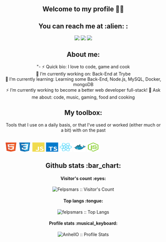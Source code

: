 <h2 align="center">Welcome to my profile 👋👋</h2>
<h2 align="center">You can reach me at :alien: :</h2>

<div align="center"> 
  <a href="https://www.instagram.com/felps.mars/" target="_blank"><img src="https://img.shields.io/badge/-Instagram-%23E4405F?style=for-the-badge&logo=instagram&logoColor=white" target="_blank"></a>
  <a href = "mfelipeluiz99@gmail.com"><img src="https://img.shields.io/badge/-Gmail-%23333?style=for-the-badge&logo=gmail&logoColor=white" target="_blank"></a>
  <a href="https://www.linkedin.com/in/felipe-luiz-martins/" target="_blank"><img src="https://img.shields.io/badge/-LinkedIn-%230077B5?style=for-the-badge&logo=linkedin&logoColor=white" target="_blank"></a> 
 
 
</div>

<h2 align="center">About me:</h2>
<p align="center">"- ⚡ Quick bio:      I love to code, game and cook<br>
		🔭 I’m currently working on:      Back-End at Trybe<br>
		🌱 I’m currently learning:        Learning some Back-End, Node.js, MySQL, Docker, mongoDB<br>
    		⚡ I’m currently working to become a better web developer full-stack!
		💬 Ask me about:                  code, music, gaming, food and cooking<br>
</p>

<h2 align="center">My toolbox:</h2>
<p align="center">Tools that I use on a daily basis, or that I've used or worked (either much or a bit) with on the past</p>
<div style="display: inline_block"><br>
  <img allign="center" alt="html-icon" height="30" width="40" src="https://raw.githubusercontent.com/devicons/devicon/master/icons/html5/html5-original.svg">
  <img allign="center" alt="css-icon" height="30" width="40" src="https://raw.githubusercontent.com/devicons/devicon/master/icons/css3/css3-original.svg">
  <img allign="center" alt="js-icon" height="30" width="40" src="https://raw.githubusercontent.com/devicons/devicon/master/icons/javascript/javascript-plain.svg">
  <img allign="center" alt="typescript-icon" height="30" width="40" src="https://raw.githubusercontent.com/devicons/devicon/master/icons/typescript/typescript-original.svg">
  <img allign="center" alt="react-icon" height="30" width="40" src="https://raw.githubusercontent.com/devicons/devicon/master/icons/react/react-original.svg">
  <img allign="center" alt="docker-icon" height="30" width="40" src="https://raw.githubusercontent.com/devicons/devicon/master/icons/docker/docker-original.svg">
  <img allign="center" alt="docker-icon" height="30" width="40" src="https://raw.githubusercontent.com/devicons/devicon/master/icons/nodejs/nodejs-original.svg">
</div>

<h2 align="center">Github stats :bar_chart:</h2>

<h4 align="center">Visitor's count :eyes:</h4>

<p align="center"><img src="https://profile-counter.glitch.me/{felpsmars}/count.svg" alt="Felpsmars :: Visitor's Count" /></p>

<h4 align="center">Top langs :tongue:</h4>

<p align="center"><img src="https://github-readme-stats.vercel.app/api/top-langs/?username=felpsmars&langs_count=10&theme=chartreuse-dark&layout=compact" alt="felpsmars :: Top Langs" /></p>

<h4 align="center">Profile stats :musical_keyboard:</h4>

<p align="center"><img src="https://github-readme-stats.vercel.app/api?username=felpsmars&show_icons=true&theme=chartreuse-dark" alt="AnhellO :: Profile Stats" /></p>

